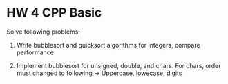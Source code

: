 # HW 4 CPP Basic
Solve following problems:

1) Write bubblesort and quicksort algorithms for integers, compare performance

2) Implement bubblesort for unsigned, double, and chars. For chars, order must changed to following -> Uppercase, lowecase, digits
